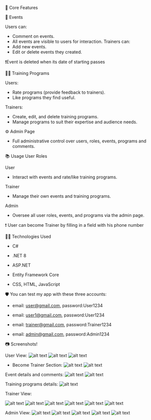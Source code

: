 🎯 Core Features

🌟 Events

Users can:
- Comment on events.
- All events are visible to users for interaction.
Trainers can:
- Add new events.
- Edit or delete events they created.

❗Event is deleted when its date of starting passes 

🏋️‍♂️ Training Programs

Users:
- Rate programs (provide feedback to trainers).
- Like programs they find useful.

Trainers:
- Create, edit, and delete training programs.
- Manage programs to suit their expertise and audience needs.

⚙️ Admin Page
- Full administrative control over users, roles, events, programs and comments.

📚 Usage
User Roles

User
- Interact with events and rate/like training programs.

Trainer
- Manage their own events and training programs.

Admin
- Oversee all user roles, events, and programs via the admin page.

❗ User can become Trainer by filling in a field with his phone number 

🧑‍💻 Technologies Used

- C#

- .NET 8

- ASP.NET
  
- Entity Framework Core

- CSS, HTML, JavaScript

🛡️ You can test my app with these three accounts:

- email: user@gmail.com, password:User1234

- email: user1@gmail.com, password:User1234

- email: trainer@gmail.com, password:Trainer1234

- email: admin@gmail.com, password:Admin1234

📷 Screenshots!

User View:
![alt text](Documentation_Images/image-6.png)
![alt text](Documentation_Images/image-7.png)
![alt text](Documentation_Images/image-8.png)

- Become Trainer Section:
![alt text](Documentation_Images/image-9.png)
![alt text](Documentation_Images/image-10.png) 

Event details and comments:
![alt text](Documentation_Images/image-11.png)
![alt text](Documentation_Images/image-12.png)

Training programs details:
![alt text](Documentation_Images/image-13.png)

Trainer View:

![alt text](Documentation_Images/image.png)
![alt text](Documentation_Images/image-1.png)
![alt text](Documentation_Images/image-4.png)
![alt text](Documentation_Images/image-2.png)
![alt text](Documentation_Images/image-5.png)
![alt text](Documentation_Images/image-3.png)

Admin View:
![alt text](Documentation_Images/image-14.png)
![alt text](Documentation_Images/image-15.png)
![alt text](Documentation_Images/image-16.png)
![alt text](Documentation_Images/image-17.png)
![alt text](Documentation_Images/image-18.png)
